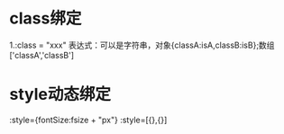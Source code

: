 # class绑定
1.:class = "xxx"
表达式：可以是字符串，对象{classA:isA,classB:isB};数组['classA','classB']

# style动态绑定
:style={fontSize:fsize + "px"}
:style=[{},{}]